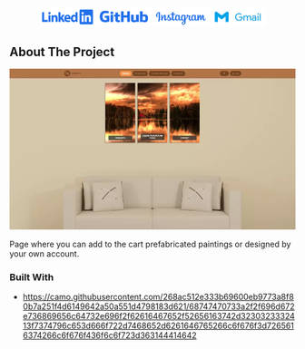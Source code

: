 <div style="display:flex; justify-content: center; width: 100%">
<a href="https://www.linkedin.com/in/giulianoconti/" target="_blank">
<img style="width: 100px;" src="https://raw.githubusercontent.com/giulianoconti/api/main/svgs/linkedin.svg" alt="LinkedIn image" title="LinkedIn">
</a>
<a href="https://github.com/giulianoconti" target="_blank"> 
<img style="width: 100px;" src="https://raw.githubusercontent.com/giulianoconti/api/main/svgs/github.svg" alt="GitHub image" title="GitHub">
</a>
<a href="https://www.instagram.com/giulianocontii/" target="_blank">
<img style="width: 100px;" src="https://raw.githubusercontent.com/giulianoconti/api/main/svgs/instagram.svg" alt="Instagram image" title="Instagram">
</a>
<a href="mailto:giuliconti1@gmail.com" target="_blank">
<img style="width: 100px;" src="https://raw.githubusercontent.com/giulianoconti/api/main/svgs/gmail.png" alt="Mail image" title="Mail">
</a>
</div>

## About The Project

![COPICTI](https://raw.githubusercontent.com/giulianoconti/api/main/imagesProjects/images_956x538/copicti_956x538.webp?raw=true)

Page where you can add to the cart prefabricated paintings or designed by your own account.



### Built With

* https://camo.githubusercontent.com/268ac512e333b69600eb9773a8f80b7a251f4d6149642a50a551d4798183d621/68747470733a2f2f696d672e736869656c64732e696f2f62616467652f52656163742d3230323332413f7374796c653d666f722d7468652d6261646765266c6f676f3d7265616374266c6f676f436f6c6f723d363144414642
